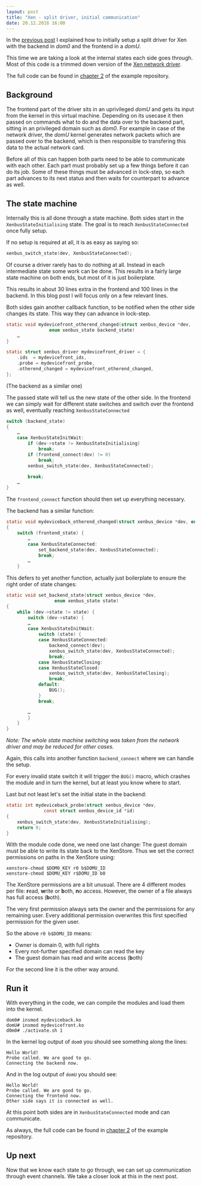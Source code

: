 ```yaml
---
layout: post
title: "Xen - split driver, initial communication"
date: 20.12.2016 16:00
---
```


In the [previous post](/2016/12/02/xen-a-backend-frontend-driver-example/) I explained how to initially setup a split driver
for Xen with the backend in *dom0* and the frontend in a *domU*.

This time we are taking a look at the internal states each side goes through.
Most of this code is a trimmed down version of the [Xen network driver](https://github.com/torvalds/linux/blob/bc3913a5378cd0ddefd1dfec6917cc12eb23a946/drivers/net/xen-netfront.c#L2024-L2060).

The full code can be found in [chapter 2](https://github.com/badboy/xen-split-driver-example/tree/master/chapter02) of the example repository.

## Background

The frontend part of the driver sits in an uprivileged *domU* and gets its input from the kernel in this virtual machine.
Depending on its usecase it then passed on commands what to do and the data over to the backend part,
sitting in an privileged domain such as *dom0*.
For example in case of the network driver, the *domU* kernel generates network packets
which are passed over to the backend,
which is then responsible to transfering this data to the actual network card.

Before all of this can happen both parts need to be able to communicate with each other.
Each part must probably set up a few things before it can do its job.
Some of these things must be advanced in lock-step, so each part advances to its next status
and then waits for counterpart to advance as well.

## The state machine

Internally this is all done through a state machine.
Both sides start in the `XenbusStateInitialising` state.
The goal is to reach `XenbusStateConnected` once fully setup.

If no setup is required at all, it is as easy as saying so:

~~~c
xenbus_switch_state(dev, XenbusStateConnected);
~~~

Of course a driver rarely has to do nothing at all.
Instead in each intermediate state some work can be done.
This results in a fairly large state machine on both ends, but most of it is just boilerplate.

This results in about 30 lines extra in the frontend and 100 lines in the backend.
In this blog post I will focus only on a few relevant lines.

Both sides gain another callback function, to be notified when the other side changes its state.
This way they can advance in lock-step.

~~~c
static void mydevicefront_otherend_changed(struct xenbus_device *dev,
			    enum xenbus_state backend_state)
	…
}

static struct xenbus_driver mydevicefront_driver = {
	.ids  = mydevicefront_ids,
	.probe = mydevicefront_probe,
	.otherend_changed = mydevicefront_otherend_changed,
};
~~~

(The backend as a similar one)

The passed state will tell us the new state of the other side.
In the frontend we can simply wait for different state switches and switch over the frontend as well,
eventually reaching `XenbusStateConnected`

~~~c
switch (backend_state)
{
	…
	case XenbusStateInitWait:
		if (dev->state != XenbusStateInitialising)
			break;
		if (frontend_connect(dev) != 0)
			break;
		xenbus_switch_state(dev, XenbusStateConnected);

		break;
	…
}
~~~

The `frontend_connect` function should then set up everything necessary.

The backend has a similar function:

~~~c
static void mydeviceback_otherend_changed(struct xenbus_device *dev, enum xenbus_state frontend_state)
{
	switch (frontend_state) {
		…
		case XenbusStateConnected:
			set_backend_state(dev, XenbusStateConnected);
			break;
		…
	}
~~~

This defers to yet another function, actually just boilerplate to ensure the right order of state changes:


~~~c
static void set_backend_state(struct xenbus_device *dev,
			      enum xenbus_state state)
{
	while (dev->state != state) {
		switch (dev->state) {
		…
		case XenbusStateInitWait:
			switch (state) {
			case XenbusStateConnected:
				backend_connect(dev);
				xenbus_switch_state(dev, XenbusStateConnected);
				break;
			case XenbusStateClosing:
			case XenbusStateClosed:
				xenbus_switch_state(dev, XenbusStateClosing);
				break;
			default:
				BUG();
			}
			break;

		…
		}
	}
}
~~~

*Note: The whole state machine switching was taken from the network driver and may be reduced for other cases.*

Again, this calls into another function `backend_connect` where we can handle the setup.

For every invalid state switch it will trigger the `BUG()` macro, which crashes the module and in turn the kernel,
but at least you know where to start.

Last but not least let's set the initial state in the backend:

~~~c
static int mydeviceback_probe(struct xenbus_device *dev,
              const struct xenbus_device_id *id)
{
	xenbus_switch_state(dev, XenbusStateInitialising);
	return 0;
}

~~~

With the module code done, we need one last change: The guest domain must be able to write its state back to the XenStore.
Thus we set the correct permissions on paths in the XenStore using:

~~~
xenstore-chmod $DOM0_KEY r0 b$DOMU_ID
xenstore-chmod $DOMU_KEY r$DOMU_ID b0
~~~

The XenStore permissions are a bit unusual.
There are 4 different modes per file: **r**ead, **w**rite or **b**oth, **n**o access.
However, the owner of a file always has full access (**b**oth).

The very first permission always sets the owner and the permissions for any remaining user.
Every additional permission overwrites this first specified permission for the given user.

So the above `r0 b$DOMU_ID` means:

* Owner is domain 0, with full rights
* Every not-further specified domain can read the key
* The guest domain has read and write access (**b**oth)

For the second line it is the other way around.

## Run it

With everything in the code, we can compile the modules and load them into the kernel.

~~~
dom0# insmod mydeviceback.ko
domU# insmod mydevicefront.ko
d0m0# ./activate.sh 1
~~~

In the kernel log output of `dom0` you should see something along the lines:

~~~
Hello World!
Probe called. We are good to go.
Connecting the backend now.
~~~

And in the log output of `domU` you should see:

~~~
Hello World!
Probe called. We are good to go.
Connecting the frontend now.
Other side says it is connected as well.
~~~

At this point both sides are in `XenbusStateConnected` mode and can communicate.

As always, the full code can be found in
[chapter 2](https://github.com/badboy/xen-split-driver-example/tree/master/chapter02) of the example repository.

## Up next

Now that we know each state to go through,
we can set up communication through event channels.
We take a closer look at this in the next post.
